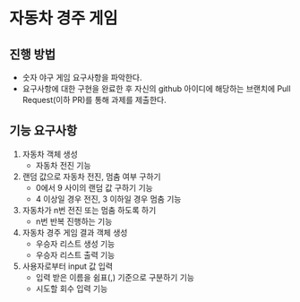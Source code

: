 # 자동차 경주 게임
## 진행 방법
* 숫자 야구 게임 요구사항을 파악한다.
* 요구사항에 대한 구현을 완료한 후 자신의 github 아이디에 해당하는 브랜치에 Pull Request(이하 PR)를 통해 과제를 제출한다.

## 기능 요구사항
1. 자동차 객체 생성
    * 자동차 전진 기능
2. 랜덤 값으로 자동차 전진, 멈춤 여부 구하기
    * 0에서 9 사이의 랜덤 값 구하기 기능
    * 4 이상일 경우 전진, 3 이하일 경우 멈춤 기능
3. 자동차가 n번 전진 또는 멈춤 하도록 하기
    * n번 반복 진행하는 기능 
4. 자동차 경주 게임 결과 객체 생성
    * 우승자 리스트 생성 기능
    * 우승자 리스트 출력 기능
5. 사용자로부터 input 값 입력
    * 입력 받은 이름을 쉼표(,) 기준으로 구분하기 기능
    * 시도할 회수 입력 기능
